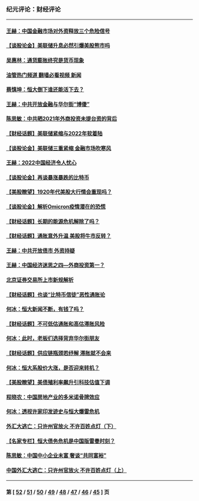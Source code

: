 ### 纪元评论：财经评论
---
#### [王赫：中国金融市场对外资释放三个危险信号](../../pages/nsc1026/n13546389.md?02060330) 
#### [【谈股论金】美联储升息必然引爆美股熊市吗](../../pages/nsc1026/n13519194.md?02060330) 
#### [吴惠林：通货膨胀终究是货币现象](../../pages/nsc1026/n13512979.md?02060330) 
#### [油管热门频道 翻墙必看视频 新闻](ok?02060330)
#### [蔡慎坤：恒大倒下谁还能活下去？](../../pages/nsc1026/n13501831.md?02060330) 
#### [王赫：中共开放金融与华尔街“博傻”](../../pages/nsc1026/n13501138.md?02060330) 
#### [陈思敏：中共晒2021年外商投资未提台资的背后](../../pages/nsc1026/n13501057.md?02060330) 
#### [【财经话题】美联储紧缩与2022年软着陆](../../pages/nsc1026/n13498354.md?02060330) 
#### [【谈股论金】美联储三重紧缩 金融市场吹寒风](../../pages/nsc1026/n13487202.md?02060330) 
#### [王赫：2022中国经济令人忧心](../../pages/nsc1026/n13480433.md?02060330) 
#### [【谈股论金】再谈暴涨暴跌的比特币](../../pages/nsc1026/n13428036.md?02060330) 
#### [【美股瞭望】1920年代美股大行情会重现吗？](../../pages/nsc1026/n13425425.md?02060330) 
#### [【谈股论金】解析Omicron疫情潜在的恐慌](../../pages/nsc1026/n13403704.md?02060330) 
#### [【财经话题】长期的能源危机解除了吗？](../../pages/nsc1026/n13378041.md?02060330) 
#### [【财经话题】通胀意外升温 美股将牛市反转？](../../pages/nsc1026/n13370659.md?02060330) 
#### [王赫：中共开放债市 外资持疑](../../pages/nsc1026/n13366203.md?02060330) 
#### [王赫：中国经济迷思之四—外商投资第一？](../../pages/nsc1026/n13354150.md?02060330) 
#### [北京证券交易所上市新规解析](../../pages/nsc1026/n13348292.md?02060330) 
#### [【财经话题】也谈“比特币信徒”恶性通胀论](../../pages/nsc1026/n13331972.md?02060330) 
#### [何冰：恒大新闻不断，有钱了吗？](../../pages/nsc1026/n13325002.md?02060330) 
#### [【财经话题】不可低估通胀和高估滞胀风险](../../pages/nsc1026/n13300505.md?02060330) 
#### [何冰：此时，老板们选择背弃华尔街朋友](../../pages/nsc1026/n13295291.md?02060330) 
#### [【财经话题】供应链瓶颈若纾解 滞胀就不会来](../../pages/nsc1026/n13286759.md?02060330) 
#### [何冰：恒大系股价大涨，是否迎来转机？](../../pages/nsc1026/n13276822.md?02060330) 
#### [【美股瞭望】美债殖利率飙升引科技估值下调](../../pages/nsc1026/n13267775.md?02060330) 
#### [程晓农：中国房地产业的多米诺骨牌效应](../../pages/nsc1026/n13259673.md?02060330) 
#### [何冰：透视许家印发迹史与恒大爆雷危机](../../pages/nsc1026/n13253937.md?02060330) 
#### [外汇大逃亡：只许州官放火 不许百姓点灯（下）](../../pages/nsc1026/n13245748.md?02060330) 
#### [【名家专栏】恒大债务危机是中国版雷曼时刻？](../../pages/nsc1026/n13242613.md?02060330) 
#### [陈思敏：中国中小企业未富 奢谈“共同富裕”](../../pages/nsc1026/n13241213.md?02060330) 
#### [中国外汇大逃亡：只许州官放火 不许百姓点灯（上）](../../pages/nsc1026/n13228773.md?02060330) 

---
#### 第 [ [52](./52.md?02060330) / [51](./51.md?02060330) / [50](./50.md?02060330) / [49](./49.md?02060330) / [48](./48.md?02060330) / [47](./47.md?02060330) / [46](./46.md?02060330) / [45](./45.md?02060330) ] 页

